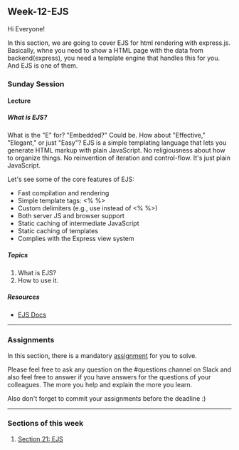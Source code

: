 ## Week-12-EJS

Hi Everyone!

In this section, we are going to cover EJS for html rendering with express.js. Basically, whne you need to show a HTML page with the data from backend(express), you need a template engine that handles this for you. And EJS is one of them. 


### Sunday Session

#### Lecture

##### What is EJS?

What is the "E" for? "Embedded?" Could be. How about "Effective," "Elegant," or just "Easy"? EJS is a simple templating language that lets you generate HTML markup with plain JavaScript. No religiousness about how to organize things. No reinvention of iteration and control-flow. It's just plain JavaScript.

Let's see some of the core features of EJS:

- Fast compilation and rendering
- Simple template tags: <% %>
- Custom delimiters (e.g., use <? ?> instead of <% %>)
- Both server JS and browser support
- Static caching of intermediate JavaScript
- Static caching of templates
- Complies with the Express view system


##### Topics

1. What is EJS?
2. How to use it.


##### Resources

- [EJS Docs](https://ejs.co/#docs)

---

### Assignments

In this section, there is a mandatory [assignment](./assignments) for you to solve.

Please feel free to ask any question on the #questions channel on Slack and also feel free to answer if you have answers for the questions of your colleagues. The more you help and explain the more you learn. 

Also don't forget to commit your assignments before the deadline :)

---

### Sections of this week

1. [Section 21: EJS](https://www.udemy.com/course/the-complete-web-development-bootcamp/learn/lecture/12384810#overview)
